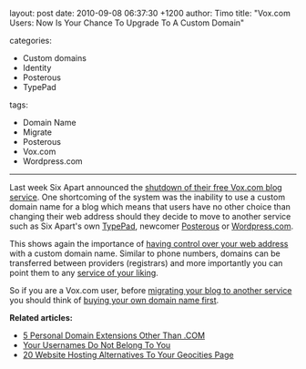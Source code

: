layout: post
date: 2010-09-08 06:37:30 +1200
author: Timo
title: "Vox.com Users: Now Is Your Chance To Upgrade To A Custom Domain"

categories:
  - Custom domains
  - Identity
  - Posterous
  - TypePad

tags:
  - Domain Name
  - Migrate
  - Posterous
  - Vox.com
  - Wordpress.com

----

Last week Six Apart announced the [shutdown of their free Vox.com blog service](http://archived.link/http://closing.vox.com/). One shortcoming of the system was the inability to use a custom domain name for a blog which means that users have no other choice than changing their web address should they decide to move to another service such as Six Apart's own [TypePad](https://iwantmyname.com/features/applications/custom-domain-apps/blogs/typepad-professional-blog-service-dns-setup), newcomer [Posterous](https://iwantmyname.com/features/applications/custom-domain-apps/blogs/posterous-blog-photos-mp3-video-by-email) or [Wordpress.com](http://wordpress.com).

This shows again the importance of [having control over your web address](https://iwantmyname.com/blog/2010/02/your-usernames-do-not-belong-to-you.html) with a custom domain name. Similar to phone numbers, domains can be transferred between providers (registrars) and more importantly you can point them to any [service of your liking](https://iwantmyname.com/services).

So if you are a Vox.com user, before [migrating your blog to another service](http://archived.link/http://closing.vox.com/en/move-to-posterous-or-wordpress.html) you should think of [buying your own domain name first](https://iwantmyname.com).

**Related articles:**

*   [5 Personal Domain Extensions Other Than .COM](https://iwantmyname.com/blog/2010/08/5-domain-extensions-for-your-personal-website.html)
*   [Your Usernames Do Not Belong To You](https://iwantmyname.com/blog/2010/02/your-usernames-do-not-belong-to-you.html)
*   [20 Website Hosting Alternatives To Your Geocities Page](https://iwantmyname.com/blog/2009/08/website-hosting-alternatives-to-your-geocities-page.html)
